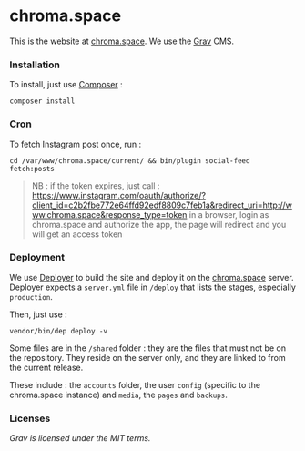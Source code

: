 chroma.space
===

This is the website at [chroma.space](http://chroma.space). We use the [Grav](https://getgrav.org) CMS.

### Installation

To install, just use [Composer](https://getcomposer.org/) :

    composer install

### Cron

To fetch Instagram post once, run :

    cd /var/www/chroma.space/current/ && bin/plugin social-feed fetch:posts

> NB : if the token expires, just call : https://www.instagram.com/oauth/authorize/?client_id=c2b2fbe772e64ffd92edf8809c7feb1a&redirect_uri=http://www.chroma.space&response_type=token in a browser, login as chroma.space and authorize the app, the page will redirect and you will get an access token

### Deployment

We use [Deployer](https://deployer.org/) to build the site and deploy it on the [chroma.space](http://chroma.space) server. Deployer expects a `server.yml` file in `/deploy` that lists the stages, especially `production`.

Then, just use :

    vendor/bin/dep deploy -v

Some files are in the `/shared` folder : they are the files that must not be on the repository. They reside on the server only, and they are linked to from the current release.

These include : the `accounts` folder, the user `config` (specific to the chroma.space instance) and `media`, the `pages` and `backups`.

### Licenses

_Grav is licensed under the MIT terms._